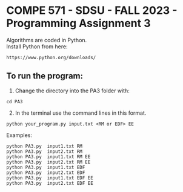 # COMPE 571 - SDSU - FALL 2023 - Programming Assignment 3
Algorithms are coded in Python. \
Install Python from here:
``````
https://www.python.org/downloads/
``````
## To run the program:
1. Change the directory into the PA3 folder with:
``````
cd PA3
``````
2. In the terminal use the command lines in this format.
``````
python your_program.py input.txt <RM or EDF> EE
``````
Examples:
``````
python PA3.py  input1.txt RM 
python PA3.py  input2.txt RM 
python PA3.py  input1.txt RM EE
python PA3.py  input2.txt RM EE
python PA3.py  input1.txt EDF 
python PA3.py  input2.txt EDF 
python PA3.py  input1.txt EDF EE
python PA3.py  input2.txt EDF EE
``````
